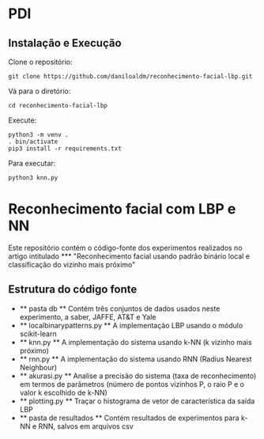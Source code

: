 # PDI

## Instalação e Execução
Clone o repositório:
```
git clone https://github.com/daniloaldm/reconhecimento-facial-lbp.git
```
Vá para o diretório:
```
cd reconhecimento-facial-lbp
```
Execute:
```
python3 -m venv .
. bin/activate
pip3 install -r requirements.txt
```
Para executar:
```
python3 knn.py
```

# Reconhecimento facial com LBP e NN
Este repositório contém o código-fonte dos experimentos realizados no artigo intitulado *** "Reconhecimento facial usando padrão binário local e classificação do vizinho mais próximo"

## Estrutura do código fonte
- ** pasta db ** Contém três conjuntos de dados usados ​​neste experimento, a saber, JAFFE, AT&T e Yale
- ** localbinarypatterns.py ** A implementação LBP usando o módulo scikit-learn
- ** knn.py ** A implementação do sistema usando k-NN (k vizinho mais próximo)
- ** rnn.py ** A implementação do sistema usando RNN (Radius Nearest Neighbour)
- ** akurasi.py ** Analise a precisão do sistema (taxa de reconhecimento) em termos de parâmetros (número de pontos vizinhos P, o raio P e o valor k escolhido de k-NN)
- ** plotting.py ** Traçar o histograma de vetor de característica da saída LBP
- ** pasta de resultados ** Contém resultados de experimentos para k-NN e RNN, salvos em arquivos csv
